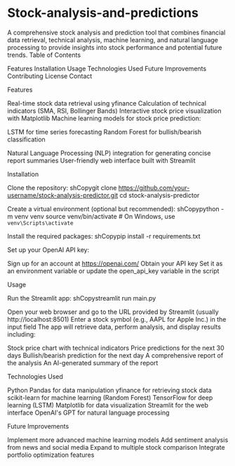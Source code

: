 # Stock-analysis-and-predictions
A comprehensive stock analysis and prediction tool that combines financial data retrieval, technical analysis, machine learning, and natural language processing to provide insights into stock performance and potential future trends.
Table of Contents

Features
Installation
Usage
Technologies Used
Future Improvements
Contributing
License
Contact

Features

Real-time stock data retrieval using yfinance
Calculation of technical indicators (SMA, RSI, Bollinger Bands)
Interactive stock price visualization with Matplotlib
Machine learning models for stock price prediction:

LSTM for time series forecasting
Random Forest for bullish/bearish classification


Natural Language Processing (NLP) integration for generating concise report summaries
User-friendly web interface built with Streamlit

Installation

Clone the repository:
shCopygit clone https://github.com/your-username/stock-analysis-predictor.git
cd stock-analysis-predictor

Create a virtual environment (optional but recommended):
shCopypython -m venv venv
source venv/bin/activate  # On Windows, use `venv\Scripts\activate`

Install the required packages:
shCopypip install -r requirements.txt

Set up your OpenAI API key:

Sign up for an account at https://openai.com/
Obtain your API key
Set it as an environment variable or update the open_api_key variable in the script



Usage

Run the Streamlit app:
shCopystreamlit run main.py

Open your web browser and go to the URL provided by Streamlit (usually http://localhost:8501)
Enter a stock symbol (e.g., AAPL for Apple Inc.) in the input field
The app will retrieve data, perform analysis, and display results including:

Stock price chart with technical indicators
Price predictions for the next 30 days
Bullish/bearish prediction for the next day
A comprehensive report of the analysis
An AI-generated summary of the report



Technologies Used

Python
Pandas for data manipulation
yfinance for retrieving stock data
scikit-learn for machine learning (Random Forest)
TensorFlow for deep learning (LSTM)
Matplotlib for data visualization
Streamlit for the web interface
OpenAI's GPT for natural language processing

Future Improvements

 Implement more advanced machine learning models
 Add sentiment analysis from news and social media
 Expand to multiple stock comparison
 Integrate portfolio optimization features

